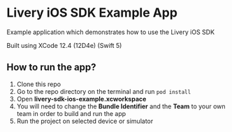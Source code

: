 # Livery iOS SDK Example App
Example application which demonstrates how to use the Livery iOS SDK

Built using XCode 12.4 (12D4e) (Swift 5)

## How to run the app?
1. Clone this repo
2. Go to the repo directory on the terminal and run `pod install`
3. Open **livery-sdk-ios-example.xcworkspace**
4. You will need to change the **Bundle Identifier** and the **Team** to your own team in order to build and run the app
5. Run the project on selected device or simulator
